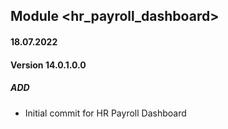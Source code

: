 ## Module <hr_payroll_dashboard>

#### 18.07.2022
#### Version 14.0.1.0.0
##### ADD
- Initial commit for HR Payroll Dashboard
